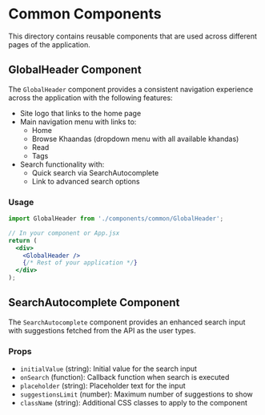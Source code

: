 # Common Components

This directory contains reusable components that are used across different pages of the application.

## GlobalHeader Component

The `GlobalHeader` component provides a consistent navigation experience across the application with the following features:

- Site logo that links to the home page
- Main navigation menu with links to:
  - Home
  - Browse Khaandas (dropdown menu with all available khandas)
  - Read
  - Tags
- Search functionality with:
  - Quick search via SearchAutocomplete
  - Link to advanced search options

### Usage

```jsx
import GlobalHeader from './components/common/GlobalHeader';

// In your component or App.jsx
return (
  <div>
    <GlobalHeader />
    {/* Rest of your application */}
  </div>
);
```

## SearchAutocomplete Component

The `SearchAutocomplete` component provides an enhanced search input with suggestions fetched from the API as the user types.

### Props

- `initialValue` (string): Initial value for the search input
- `onSearch` (function): Callback function when search is executed
- `placeholder` (string): Placeholder text for the input
- `suggestionsLimit` (number): Maximum number of suggestions to show
- `className` (string): Additional CSS classes to apply to the component
